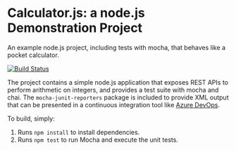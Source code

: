 Calculator.js: a node.js Demonstration Project
==============================================
An example node.js project, including tests with mocha, that behaves like
a pocket calculator.

 [![Build Status](https://dev.azure.com/brunogomesdeveloper/Projeto/_apis/build/status/brunogomesdeveloperoutlook.calculator?branchName=refs%2Fpull%2F1%2Fmerge)](https://dev.azure.com/brunogomesdeveloper/Projeto/_build/latest?definitionId=5&branchName=refs%2Fpull%2F1%2Fmerge)

The project contains a simple node.js application that exposes REST APIs
to perform arithmetic on integers, and provides a test suite with mocha
and chai.  The `mocha-junit-reporters` package is included to provide XML
output that can be presented in a continuous integration tool like
[Azure DevOps](https://azure.com/devops).

To build, simply:

1. Runs `npm install` to install dependencies.
2. Runs `npm test` to run Mocha and execute the unit tests.

